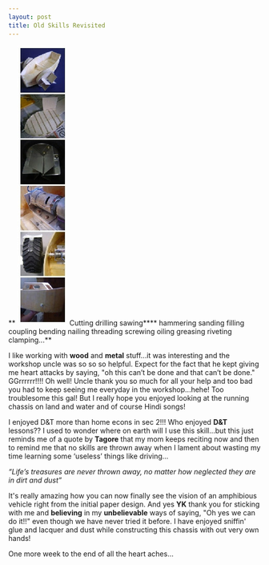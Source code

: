 ```yaml
---
layout: post
title: Old Skills Revisited
---
```


** ![](/img/er.jpg) Cutting drilling sawing**** hammering sanding filling coupling bending nailing threading screwing oiling greasing riveting clamping...**

I like working with **wood** and **metal** stuff...it was interesting and the workshop uncle was so so so helpful. Expect for the fact that he kept giving me heart attacks by saying, "oh this can’t be done and that can’t be done." GGrrrrrr!!!! Oh well! Uncle thank you so much for all your help and too bad you had to keep seeing me everyday in the workshop...hehe! Too troublesome this gal! But I really hope you enjoyed looking at the running chassis on land and water and of course Hindi songs!

I enjoyed D&T more than home econs in sec 2!!! Who enjoyed **D&T** lessons?? I used to wonder where on earth will I use this skill...but this just reminds me of a quote by **Tagore** that my mom keeps reciting now and then to remind me that no skills are thrown away when I lament about wasting my time learning some ‘useless’ things like driving...

_“Life’s treasures are never thrown away, no matter how neglected they are in dirt and dust”_

It's really amazing how you can now finally see the vision of an amphibious vehicle right from the initial paper design. And yes **YK** thank you for sticking with me and **believing** in my **unbelievable** ways of saying, "Oh yes we can do it!!" even though we have never tried it before. I have enjoyed sniffin' glue and lacquer and dust while constructing this chassis with out very own hands!

One more week to the end of all the heart aches...
